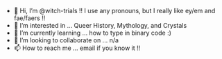 - 👋 Hi, I’m @witch-trials !! I use any pronouns, but I really like ey/em and fae/faers !!
- 👀 I’m interested in ... Queer History, Mythology, and Crystals
- 🌱 I’m currently learning ... how to type in binary code :)
- 💞️ I’m looking to collaborate on ... n/a
- 📫 How to reach me ... email if you know it !! 

<!---
witch-trials/witch-trials is a ✨ special ✨ repository because its `README.md` (this file) appears on your GitHub profile.
You can click the Preview link to take a look at your changes.
--->
